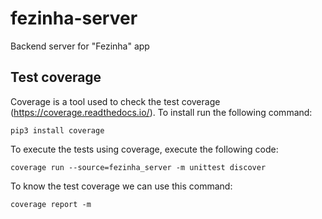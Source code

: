 # fezinha-server
Backend server for "Fezinha" app


## Test coverage
Coverage is a tool used to check the test coverage (https://coverage.readthedocs.io/). To install run the following command:
```
pip3 install coverage
```
To execute the tests using coverage, execute the following code:
```
coverage run --source=fezinha_server -m unittest discover
```
To know the test coverage we can use this command:
```
coverage report -m
```